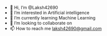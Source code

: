 - 👋 Hi, I’m @Laksh42690
- 👀 I’m interested in Artificial intelligence
- 🌱 I’m currently learning Machine Learning
- 💞️ I’m looking to collaborate on 
- 📫 How to reach me laksh42690@gmail.com

<!---
Laksh42690/Laksh42690 is a ✨ special ✨ repository because its `README.md` (this file) appears on your GitHub profile.
You can click the Preview link to take a look at your changes.
--->
